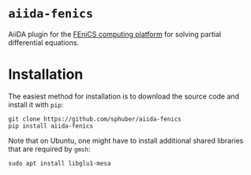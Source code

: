 # `aiida-fenics`

AiiDA plugin for the [FEniCS computing platform](https://fenicsproject.org/) for solving partial differential equations.


# Installation

The easiest method for installation is to download the source code and install it with `pip`:

    git clone https://github.com/sphuber/aiida-fenics
    pip install aiida-fenics

Note that on Ubuntu, one might have to install additional shared libraries that are required by `gmsh`:

    sudo apt install libglu1-mesa

